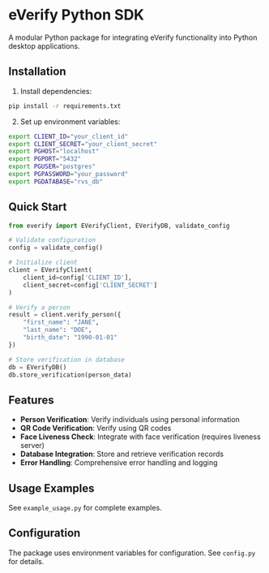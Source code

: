 # eVerify Python SDK

A modular Python package for integrating eVerify functionality into Python desktop applications.

## Installation

1. Install dependencies:
```bash
pip install -r requirements.txt
```

2. Set up environment variables:
```bash
export CLIENT_ID="your_client_id"
export CLIENT_SECRET="your_client_secret"
export PGHOST="localhost"
export PGPORT="5432"
export PGUSER="postgres"
export PGPASSWORD="your_password"
export PGDATABASE="rvs_db"
```

## Quick Start

```python
from everify import EVerifyClient, EVerifyDB, validate_config

# Validate configuration
config = validate_config()

# Initialize client
client = EVerifyClient(
    client_id=config['CLIENT_ID'],
    client_secret=config['CLIENT_SECRET']
)

# Verify a person
result = client.verify_person({
    "first_name": "JANE",
    "last_name": "DOE",
    "birth_date": "1990-01-01"
})

# Store verification in database
db = EVerifyDB()
db.store_verification(person_data)
```

## Features

- **Person Verification**: Verify individuals using personal information
- **QR Code Verification**: Verify using QR codes
- **Face Liveness Check**: Integrate with face verification (requires liveness server)
- **Database Integration**: Store and retrieve verification records
- **Error Handling**: Comprehensive error handling and logging

## Usage Examples

See `example_usage.py` for complete examples.

## Configuration

The package uses environment variables for configuration. See `config.py` for details. 